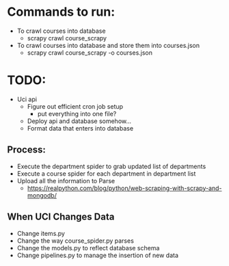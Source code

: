 # Commands to run:

  - To crawl courses into database
    - scrapy crawl course_scrapy  
  - To crawl courses into database and store them into courses.json
    - scrapy crawl course_scrapy -o courses.json

# TODO:

  - Uci api
    - Figure out efficient cron job setup
      - put everything into one file?
    - Deploy api and database somehow...
    - Format data that enters into database
  
## Process:

  - Execute the department spider to grab updated list of departments
  - Execute a course spider for each department in department list
  - Upload all the information to Parse
    - https://realpython.com/blog/python/web-scraping-with-scrapy-and-mongodb/

## When UCI Changes Data
  
  - Change items.py
  - Change the way course_spider.py parses
  - Change the models.py to reflect database schema
  - Change pipelines.py to manage the insertion of new data
